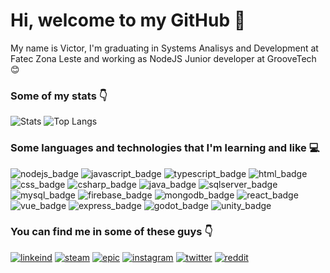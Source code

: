﻿# Hi, welcome to my GitHub 👋
My name is Victor, I'm graduating in Systems Analisys and Development at Fatec Zona Leste and working as NodeJS Junior developer at GrooveTech 😊

### **Some of my stats** :point_down:

![Stats](https://github-readme-stats.vercel.app/api?username=BikutaDesu&count_private=true&show_icons=true&theme=dracula&locale=en&line_height=20) ![Top Langs](https://github-readme-stats.vercel.app/api/top-langs/?username=BikutaDesu&layout=compact&count_private=true&theme=dracula&locale=en)

### **Some languages and technologies that I'm learning and like** :computer:

![nodejs_badge]
![javascript_badge]
![typescript_badge]
![html_badge]
![css_badge]
![csharp_badge]
![java_badge]
![sqlserver_badge]
![mysql_badge]
![firebase_badge]
![mongodb_badge]
![react_badge]
![vue_badge]
![express_badge]
![godot_badge]
![unity_badge]

### **You can find me in some of these guys** :point_down: 

[![linkeind][linkedin_badge]](https://www.linkedin.com/in/victor-neves99/) 
[![steam][steam_badge]](https://steamcommunity.com/id/bikuta_desu)
[![epic][epic_badge]](https://epicgames.com)
[![instagram][instagram_badge]](https://www.instagram.com/neves_v42/)
[![twitter][twitter_badge]](https://www.twitter.com/neves_v42)
[![reddit][reddit_badge]](https://www.reddit.com/user/BikutaDesu)

[nodejs_badge]: https://img.shields.io/badge/node.js%20-%23323330.svg?&style=for-the-badge&logo=node.js
[javascript_badge]: https://img.shields.io/badge/javascript%20-%23323330.svg?&style=for-the-badge&logo=javascript&logoColor=%23F7DF1E
[typescript_badge]: https://img.shields.io/badge/typescript%20-%23323330.svg?&style=for-the-badge&logo=typescript&logoColor=%blue
[html_badge]: https://img.shields.io/badge/html%20-%23323330.svg?&style=for-the-badge&logo=html5
[css_badge]: https://img.shields.io/badge/css%20-%23323330.svg?&style=for-the-badge&logo=css3&logoColor=blue
[csharp_badge]: https://img.shields.io/badge/Csharp%20-%23323330.svg?&style=for-the-badge&logo=csharp
[java_badge]: https://img.shields.io/badge/java%20-%23323330.svg?&style=for-the-badge&logo=java
[sqlserver_badge]: https://img.shields.io/badge/mssql%20-%23323330.svg?&style=for-the-badge&logo=microsoftsqlserver
[mysql_badge]: https://img.shields.io/badge/mysql%20-%23323330.svg?&style=for-the-badge&logo=mysql
[firebase_badge]: https://img.shields.io/badge/firebase%20-%23323330.svg?&style=for-the-badge&logo=firebase
[mongodb_badge]: https://img.shields.io/badge/mongodb%20-%23323330.svg?&style=for-the-badge&logo=mongodb
[react_badge]: https://img.shields.io/badge/react%20-%23323330.svg?&style=for-the-badge&logo=react
[vue_badge]: https://img.shields.io/badge/vue%20-%23323330.svg?&style=for-the-badge&logo=vue.js
[express_badge]: https://img.shields.io/badge/express%20-%23323330.svg?&style=for-the-badge&logo=express
[godot_badge]: https://img.shields.io/badge/godot%20-%23323330.svg?&style=for-the-badge&logo=godotengine
[unity_badge]: https://img.shields.io/badge/unity%20-%23323330.svg?&style=for-the-badge&logo=unity

[epic_badge]: https://img.shields.io/static/v1?style=flat&logo=epicgames&label=epic&color=111111&message=bikuta_desu
[linkedin_badge]: https://img.shields.io/static/v1?style=flat&logo=linkedin&label=linkedin&color=0077B5&message=victor-neves99
[steam_badge]: https://img.shields.io/static/v1?style=flat&logo=steam&label=steam&color=000000&message=bikuta_desu
[instagram_badge]: https://img.shields.io/static/v1?style=flat&logo=instagram&label=instagram&color=E4405F&message=neves_v42
[twitter_badge]: https://img.shields.io/static/v1?style=flat&logo=twitter&label=twitter&color=0077B5&message=neves_v42
[reddit_badge]: https://img.shields.io/static/v1?style=flat&logo=reddit&label=reddit&color=ff6600&message=BikutaDesu

